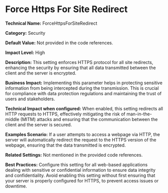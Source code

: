# Force Https For Site Redirect

**Technical Name:** ForceHttpsForSiteRedirect

**Category:** Security

**Default Value:** Not provided in the code references.

**Impact Level:** High

**Description:** This setting enforces HTTPS protocol for all site redirects, enhancing the security by ensuring that all data transmitted between the client and the server is encrypted.

**Business Impact:** Implementing this parameter helps in protecting sensitive information from being intercepted during the transmission. This is crucial for compliance with data protection regulations and maintaining the trust of users and stakeholders.

**Technical Impact when configured:** When enabled, this setting redirects all HTTP requests to HTTPS, effectively mitigating the risk of man-in-the-middle (MITM) attacks and ensuring that the communication between the client and the server is secured.

**Examples Scenario:** If a user attempts to access a webpage via HTTP, the server will automatically redirect the request to the HTTPS version of the webpage, ensuring that the data transmitted is encrypted.

**Related Settings:** Not mentioned in the provided code references.

**Best Practices:** Configure this setting for all web-based applications dealing with sensitive or confidential information to ensure data integrity and confidentiality. Avoid enabling this setting without first ensuring that your server is properly configured for HTTPS, to prevent access issues or downtime.